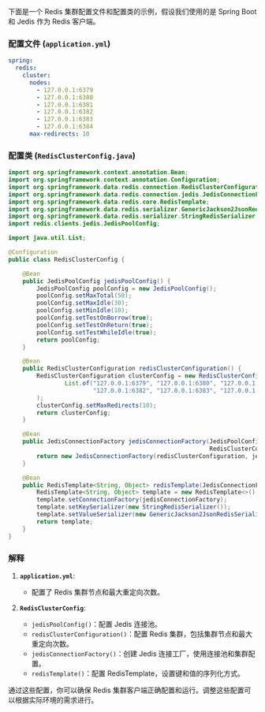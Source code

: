 下面是一个 Redis 集群配置文件和配置类的示例，假设我们使用的是 Spring Boot 和 Jedis 作为 Redis 客户端。

### 配置文件 (`application.yml`)

```yaml
spring:
  redis:
    cluster:
      nodes:
        - 127.0.0.1:6379
        - 127.0.0.1:6380
        - 127.0.0.1:6381
        - 127.0.0.1:6382
        - 127.0.0.1:6383
        - 127.0.0.1:6384
      max-redirects: 10
```

### 配置类 (`RedisClusterConfig.java`)

```java
import org.springframework.context.annotation.Bean;
import org.springframework.context.annotation.Configuration;
import org.springframework.data.redis.connection.RedisClusterConfiguration;
import org.springframework.data.redis.connection.jedis.JedisConnectionFactory;
import org.springframework.data.redis.core.RedisTemplate;
import org.springframework.data.redis.serializer.GenericJackson2JsonRedisSerializer;
import org.springframework.data.redis.serializer.StringRedisSerializer;
import redis.clients.jedis.JedisPoolConfig;

import java.util.List;

@Configuration
public class RedisClusterConfig {

    @Bean
    public JedisPoolConfig jedisPoolConfig() {
        JedisPoolConfig poolConfig = new JedisPoolConfig();
        poolConfig.setMaxTotal(50);
        poolConfig.setMaxIdle(30);
        poolConfig.setMinIdle(10);
        poolConfig.setTestOnBorrow(true);
        poolConfig.setTestOnReturn(true);
        poolConfig.setTestWhileIdle(true);
        return poolConfig;
    }

    @Bean
    public RedisClusterConfiguration redisClusterConfiguration() {
        RedisClusterConfiguration clusterConfig = new RedisClusterConfiguration(
                List.of("127.0.0.1:6379", "127.0.0.1:6380", "127.0.0.1:6381",
                        "127.0.0.1:6382", "127.0.0.1:6383", "127.0.0.1:6384")
        );
        clusterConfig.setMaxRedirects(10);
        return clusterConfig;
    }

    @Bean
    public JedisConnectionFactory jedisConnectionFactory(JedisPoolConfig jedisPoolConfig,
                                                         RedisClusterConfiguration redisClusterConfiguration) {
        return new JedisConnectionFactory(redisClusterConfiguration, jedisPoolConfig);
    }

    @Bean
    public RedisTemplate<String, Object> redisTemplate(JedisConnectionFactory jedisConnectionFactory) {
        RedisTemplate<String, Object> template = new RedisTemplate<>();
        template.setConnectionFactory(jedisConnectionFactory);
        template.setKeySerializer(new StringRedisSerializer());
        template.setValueSerializer(new GenericJackson2JsonRedisSerializer());
        return template;
    }
}
```

### 解释

1. **`application.yml`**:
    - 配置了 Redis 集群节点和最大重定向次数。

2. **`RedisClusterConfig`**:
    - `jedisPoolConfig()`：配置 Jedis 连接池。
    - `redisClusterConfiguration()`：配置 Redis 集群，包括集群节点和最大重定向次数。
    - `jedisConnectionFactory()`：创建 Jedis 连接工厂，使用连接池和集群配置。
    - `redisTemplate()`：配置 RedisTemplate，设置键和值的序列化方式。

通过这些配置，你可以确保 Redis 集群客户端正确配置和运行。调整这些配置可以根据实际环境的需求进行。